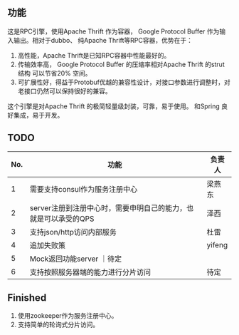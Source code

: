 ## 功能

这是RPC引擎，使用Apache Thrift 作为容器， Google Protocol Buffer 作为输入输出。相对于dubbo、 纯Apache Thrift等RPC容器，优势在于：

1.  高性能，Apache Thrift是已知RPC容器中性能最好的。
2.  传输效率高， Google Protocol Buffer 的压缩率相对Apache Thrift 的strut 结构 可以节省20% 空间。
3.  可扩展性好，得益于Protobuf优越的兼容性设计，对接口参数进行调整时，对老接口仍然可以保持很好的兼容。

这个引擎是对Apache Thrift 的极简轻量级封装，可靠，易于使用。 和Spring 良好集成，易于开发。

## TODO
|No.|功能|负责人|
|---------|---------|---------|
|1|需要支持consul作为服务注册中心|梁燕东|
|2|server注册到注册中心时，需要申明自己的能力，也就是可以承受的QPS|泽西|
|3|支持json/http访问内部服务|杜雷|
|4|追加失败策|yifeng|
|5|Mock返回功能server ｜待定|
|6|支持按照服务器端的能力进行分片访问|待定|


## Finished

1. 使用zookeeper作为服务注册中心。
2. 支持简单的轮询式分片访问。
